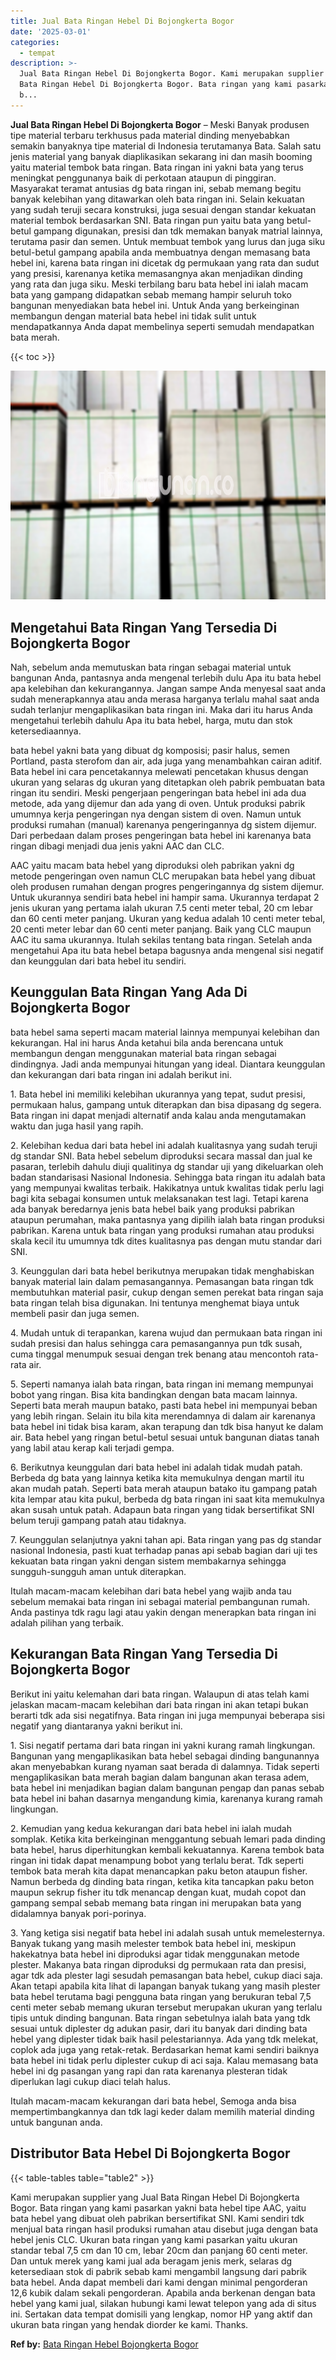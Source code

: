 ```yaml
---
title: Jual Bata Ringan Hebel Di Bojongkerta Bogor
date: '2025-03-01'
categories:
  - tempat
description: >-
  Jual Bata Ringan Hebel Di Bojongkerta Bogor. Kami merupakan supplier yang Jual
  Bata Ringan Hebel Di Bojongkerta Bogor. Bata ringan yang kami pasarkan yakni
  b...
---
```


**Jual Bata Ringan Hebel Di Bojongkerta Bogor** – Meski Banyak produsen tipe material terbaru terkhusus pada material dinding menyebabkan semakin banyaknya tipe material di Indonesia terutamanya Bata. Salah satu jenis material yang banyak diaplikasikan sekarang ini dan masih booming yaitu material tembok bata ringan. Bata ringan ini yakni bata yang terus meningkat penggunanya baik di perkotaan ataupun di pinggiran. Masyarakat teramat antusias dg bata ringan ini, sebab memang begitu banyak kelebihan yang ditawarkan oleh bata ringan ini. Selain kekuatan yang sudah teruji secara konstruksi, juga sesuai dengan standar kekuatan material tembok berdasarkan SNI. Bata ringan pun yaitu bata yang betul-betul gampang digunakan, presisi dan tdk memakan banyak matrial lainnya, terutama pasir dan semen. Untuk membuat tembok yang lurus dan juga siku betul-betul gampang apabila anda membuatnya dengan memasang bata hebel ini, karena bata ringan ini dicetak dg permukaan yang rata dan sudut yang presisi, karenanya ketika memasangnya akan menjadikan dinding yang rata dan juga siku. Meski terbilang baru bata hebel ini ialah macam bata yang gampang didapatkan sebab memang hampir seluruh toko bangunan menyediakan bata hebel ini. Untuk Anda yang berkeinginan membangun dengan material bata hebel ini tidak sulit untuk mendapatkannya Anda dapat membelinya seperti semudah mendapatkan bata merah.

{{< toc >}}

![Jual Bata Ringan Hebel Di Bojongkerta Bogor](/images/jual-hebel-murah-39.png)

## Mengetahui Bata Ringan Yang Tersedia Di Bojongkerta Bogor

Nah, sebelum anda memutuskan bata ringan sebagai material untuk bangunan Anda, pantasnya anda mengenal terlebih dulu Apa itu bata hebel apa kelebihan dan kekurangannya. Jangan sampe Anda menyesal saat anda sudah menerapkannya atau anda merasa harganya terlalu mahal saat anda sudah terlanjur mengaplikasikan bata ringan ini. Maka dari itu harus Anda mengetahui terlebih dahulu Apa itu bata hebel, harga, mutu dan stok ketersediaannya.

bata hebel yakni bata yang dibuat dg komposisi; pasir halus, semen Portland, pasta sterofom dan air, ada juga yang menambahkan cairan aditif. Bata hebel ini cara pencetakannya melewati pencetakan khusus dengan ukuran yang selaras dg ukuran yang ditetapkan oleh pabrik pembuatan bata ringan itu sendiri. Meski pengerjaan pengeringan bata hebel ini ada dua metode, ada yang dijemur dan ada yang di oven. Untuk produksi pabrik umumnya kerja pengeringan nya dengan sistem di oven. Namun untuk produksi rumahan (manual) karenanya pengeringannya dg sistem dijemur. Dari perbedaan dalam proses pengeringan bata hebel ini karenanya bata ringan dibagi menjadi dua jenis yakni AAC dan CLC.

AAC yaitu macam bata hebel yang diproduksi oleh pabrikan yakni dg metode pengeringan oven namun CLC merupakan bata hebel yang dibuat oleh produsen rumahan dengan progres pengeringannya dg sistem dijemur. Untuk ukurannya sendiri bata hebel ini hampir sama. Ukurannya terdapat 2 jenis ukuran yang pertama ialah ukuran 7.5 centi meter tebal, 20 cm lebar dan 60 centi meter panjang. Ukuran yang kedua adalah 10 centi meter tebal, 20 centi meter lebar dan 60 centi meter panjang. Baik yang CLC maupun AAC itu sama ukurannya. Itulah sekilas tentang bata ringan. Setelah anda mengetahui Apa itu bata hebel betapa bagusnya anda mengenal sisi negatif dan keunggulan dari bata hebel itu sendiri.

## Keunggulan Bata Ringan Yang Ada Di Bojongkerta Bogor

bata hebel sama seperti macam material lainnya mempunyai kelebihan dan kekurangan. Hal ini harus Anda ketahui bila anda berencana untuk membangun dengan menggunakan material bata ringan sebagai dindingnya. Jadi anda mempunyai hitungan yang ideal. Diantara keunggulan dan kekurangan dari bata ringan ini adalah berikut ini.

1\. Bata hebel ini memiliki kelebihan ukurannya yang tepat, sudut presisi, permukaan halus, gampang untuk diterapkan dan bisa dipasang dg segera. Bata ringan ini dapat menjadi alternatif anda kalau anda mengutamakan waktu dan juga hasil yang rapih.

2\. Kelebihan kedua dari bata hebel ini adalah kualitasnya yang sudah teruji dg standar SNI. Bata hebel sebelum diproduksi secara massal dan jual ke pasaran, terlebih dahulu diuji qualitinya dg standar uji yang dikeluarkan oleh badan standarisasi Nasional Indonesia. Sehingga bata ringan itu adalah bata yang mempunyai kwalitas terbaik. Hakikatnya untuk kwalitas tidak perlu lagi bagi kita sebagai konsumen untuk melaksanakan test lagi. Tetapi karena ada banyak beredarnya jenis bata hebel baik yang produksi pabrikan ataupun perumahan, maka pantasnya yang dipilih ialah bata ringan produksi pabrikan. Karena untuk bata ringan yang produksi rumahan atau produksi skala kecil itu umumnya tdk dites kualitasnya pas dengan mutu standar dari SNI.

3\. Keunggulan dari bata hebel berikutnya merupakan tidak menghabiskan banyak material lain dalam pemasangannya. Pemasangan bata ringan tdk membutuhkan material pasir, cukup dengan semen perekat bata ringan saja bata ringan telah bisa digunakan. Ini tentunya menghemat biaya untuk membeli pasir dan juga semen.

4\. Mudah untuk di terapankan, karena wujud dan permukaan bata ringan ini sudah presisi dan halus sehingga cara pemasangannya pun tdk susah, cuma tinggal menumpuk sesuai dengan trek benang atau mencontoh rata-rata air.

5\. Seperti namanya ialah bata ringan, bata ringan ini memang mempunyai bobot yang ringan. Bisa kita bandingkan dengan bata macam lainnya. Seperti bata merah maupun batako, pasti bata hebel ini mempunyai beban yang lebih ringan. Selain itu bila kita merendamnya di dalam air karenanya bata hebel ini tidak bisa karam, akan terapung dan tdk bisa hanyut ke dalam air. Bata hebel yang ringan betul-betul sesuai untuk bangunan diatas tanah yang labil atau kerap kali terjadi gempa.

6\. Berikutnya keunggulan dari bata hebel ini adalah tidak mudah patah. Berbeda dg bata yang lainnya ketika kita memukulnya dengan martil itu akan mudah patah. Seperti bata merah ataupun batako itu gampang patah kita lempar atau kita pukul, berbeda dg bata ringan ini saat kita memukulnya akan susah untuk patah. Adapaun bata ringan yang tidak bersertifikat SNI belum teruji gampang patah atau tidaknya.

7\. Keunggulan selanjutnya yakni tahan api. Bata ringan yang pas dg standar nasional Indonesia, pasti kuat terhadap panas api sebab bagian dari uji tes kekuatan bata ringan yakni dengan sistem membakarnya sehingga sungguh-sungguh aman untuk diterapkan.

Itulah macam-macam kelebihan dari bata hebel yang wajib anda tau sebelum memakai bata ringan ini sebagai material pembangunan rumah. Anda pastinya tdk ragu lagi atau yakin dengan menerapkan bata ringan ini adalah pilihan yang terbaik.

## Kekurangan Bata Ringan Yang Tersedia Di Bojongkerta Bogor

Berikut ini yaitu kelemahan dari bata ringan. Walaupun di atas telah kami jelaskan macam-macam kelebihan dari bata ringan ini akan tetapi bukan berarti tdk ada sisi negatifnya. Bata ringan ini juga mempunyai beberapa sisi negatif yang diantaranya yakni berikut ini.

1\. Sisi negatif pertama dari bata ringan ini yakni kurang ramah lingkungan. Bangunan yang mengaplikasikan bata hebel sebagai dinding bangunannya akan menyebabkan kurang nyaman saat berada di dalamnya. Tidak seperti mengaplikasikan bata merah bagian dalam bangunan akan terasa adem, bata hebel ini menjadikan bagian dalam bangunan pengap dan panas sebab bata hebel ini bahan dasarnya mengandung kimia, karenanya kurang ramah lingkungan.

2\. Kemudian yang kedua kekurangan dari bata hebel ini ialah mudah somplak. Ketika kita berkeinginan menggantung sebuah lemari pada dinding bata hebel, harus diperhitungkan kembali kekuatannya. Karena tembok bata ringan ini tidak dapat menampung bobot yang terlalu berat. Tdk seperti tembok bata merah kita dapat menancapkan paku beton ataupun fisher. Namun berbeda dg dinding bata ringan, ketika kita tancapkan paku beton maupun sekrup fisher itu tdk menancap dengan kuat, mudah copot dan gampang sempal sebab memang bata ringan ini merupakan bata yang didalamnya banyak pori-porinya.

3\. Yang ketiga sisi negatif bata hebel ini adalah susah untuk memelesternya. Banyak tukang yang masih melester tembok bata hebel ini, meskipun hakekatnya bata hebel ini diproduksi agar tidak menggunakan metode plester. Makanya bata ringan diproduksi dg permukaan rata dan presisi, agar tdk ada plester lagi sesudah pemasangan bata hebel, cukup diaci saja. Akan tetapi apabila kita lihat di lapangan banyak tukang yang masih plester bata hebel terutama bagi pengguna bata ringan yang berukuran tebal 7,5 centi meter sebab memang ukuran tersebut merupakan ukuran yang terlalu tipis untuk dinding bangunan. Bata ringan sebetulnya ialah bata yang tdk sesuai untuk diplester dg adukan pasir, dari itu banyak dari dinding bata hebel yang diplester tidak baik hasil pelestariannya. Ada yang tdk melekat, coplok ada juga yang retak-retak. Berdasarkan hemat kami sendiri baiknya bata hebel ini tidak perlu diplester cukup di aci saja. Kalau memasang bata hebel ini dg pasangan yang rapi dan rata karenanya plesteran tidak diperlukan lagi cukup diaci telah halus.

Itulah macam-macam kekurangan dari bata hebel, Semoga anda bisa mempertimbangkannya dan tdk lagi keder dalam memilih material dinding untuk bangunan anda.

## Distributor Bata Hebel Di Bojongkerta Bogor

{{< table-tables table="table2" >}}

Kami merupakan supplier yang Jual Bata Ringan Hebel Di Bojongkerta Bogor. Bata ringan yang kami pasarkan yakni bata hebel tipe AAC, yaitu bata hebel yang dibuat oleh pabrikan bersertifikat SNI. Kami sendiri tdk menjual bata ringan hasil produksi rumahan atau disebut juga dengan bata hebel jenis CLC. Ukuran bata ringan yang kami pasarkan yaitu ukuran standar tebal 7,5 cm dan 10 cm, lebar 20cm dan panjang 60 centi meter. Dan untuk merek yang kami jual ada beragam jenis merk, selaras dg ketersediaan stok di pabrik sebab kami mengambil langsung dari pabrik bata hebel. Anda dapat membeli dari kami dengan minimal pengorderan 12,6 kubik dalam sekali pengorderan. Apabila anda berkenan dengan bata hebel yang kami jual, silakan hubungi kami lewat telepon yang ada di situs ini. Sertakan data tempat domisili yang lengkap, nomor HP yang aktif dan ukuran bata ringan yang hendak diorder ke kami. Thanks.

**Ref by:** [Bata Ringan Hebel Bojongkerta Bogor](https://id.wikipedia.org/wiki/Bata)
